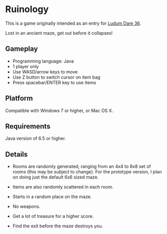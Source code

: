 Ruinology
==========
This is a game originally intended as an entry for [Ludum Dare 36][ld36]. 

Lost in an ancient maze, get out before it collapses!

Gameplay
---------
+ Programming language: Java
+ 1 player only
+ Use WASD/arrow keys to move
+ Use Z button to switch cursor on item bag
+ Press spacebar/ENTER key to use items

Platform
--------
Compatible with Windows 7 or higher, or Mac OS X.

Requirements
-------
Java version of 6.5 or higher.

Details
-------
- Rooms are randomly generated, ranging from an 4x4 to 8x8 set of rooms (this may be subject to change). For the prototype version, I plan on doing just the default 6x6 sized maze.
- Items are also randomly scattered in each room.
- Starts in a random place on the maze.

- No weapons.
- Get a lot of treasure for a higher score.
- Find the exit before the maze destroys you.

[ld36]: http://www.ludumdare.com/compo
